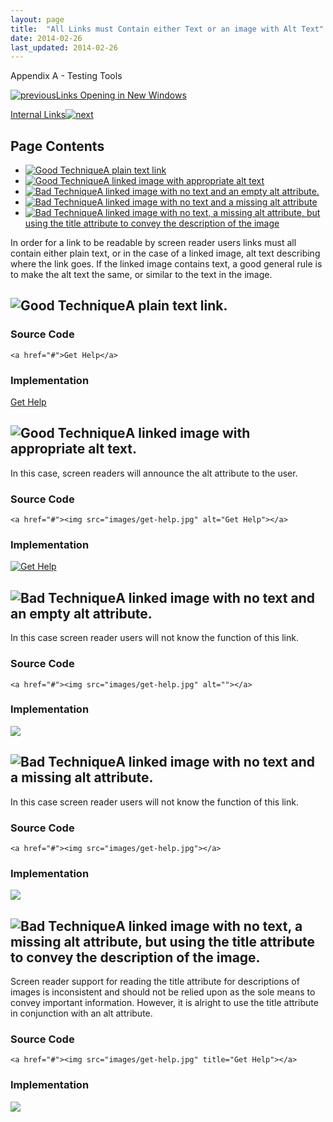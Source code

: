 ```yaml
---
layout: page
title:  "All Links must Contain either Text or an image with Alt Text"
date: 2014-02-26
last_updated: 2014-02-26
---
```


Appendix A - Testing Tools

[![previous](images/left-arrow.png)Links Opening in New Windows](http://accessibility.oit.ncsu.edu/training/accessibility-handbook/link-new-window.html)

[Internal Links![next](images/right-arrow.png)](http://accessibility.oit.ncsu.edu/training/accessibility-handbook/link-internal.html)

Page Contents
-------------

-   [![Good Technique](images/checkmark-small.png "Good Technique")A plain text link](#1)
-   [![Good Technique](images/checkmark-small.png "Good Technique")A linked image with appropriate alt text](#2)
-   [![Bad Technique](images/x-small.png "Bad Technique")A linked image with no text and an empty alt attribute.](#3)
-   [![Bad Technique](images/x-small.png "Bad Technique")A linked image with no text and a missing alt attribute](#4)
-   [![Bad Technique](images/x-small.png "Bad Technique")A linked image with no text, a missing alt attribute, but using the title attribute to convey the description of the image](#5)

In order for a link to be readable by screen reader users links must all contain either plain text, or in the case of a linked image, alt text describing where the link goes. If the linked image contains text, a good general rule is to make the alt text the same, or similar to the text in the image.

![Good Technique](images/checkmark-small.png "Good Technique")A plain text link.
--------------------------------------------------------------------------------

### Source Code

``` {.code}
<a href="#">Get Help</a>
```

### Implementation

[Get Help](#)

![Good Technique](images/checkmark-small.png "Good Technique")A linked image with appropriate alt text.
-------------------------------------------------------------------------------------------------------

In this case, screen readers will announce the alt attribute to the user.

### Source Code

``` {.code}
<a href="#"><img src="images/get-help.jpg" alt="Get Help"></a>
```

### Implementation

[![Get Help](images/get-help.jpg)](#)

![Bad Technique](images/x-small.png "Bad Technique")A linked image with no text and an empty alt attribute.
-----------------------------------------------------------------------------------------------------------

In this case screen reader users will not know the function of this link.

### Source Code

``` {.code}
<a href="#"><img src="images/get-help.jpg" alt=""></a>
```

### Implementation

[![](images/get-help.jpg)](#)

![Bad Technique](images/x-small.png "Bad Technique")A linked image with no text and a missing alt attribute.
------------------------------------------------------------------------------------------------------------

In this case screen reader users will not know the function of this link.

### Source Code

``` {.code}
<a href="#"><img src="images/get-help.jpg"></a>
```

### Implementation

[![](images/get-help.jpg)](#)

![Bad Technique](images/x-small.png "Bad Technique")A linked image with no text, a missing alt attribute, but using the title attribute to convey the description of the image.
-------------------------------------------------------------------------------------------------------------------------------------------------------------------------------

Screen reader support for reading the title attribute for descriptions of images is inconsistent and should not be relied upon as the sole means to convey important information. However, it is alright to use the title attribute in conjunction with an alt attribute.

### Source Code

``` {.code}
<a href="#"><img src="images/get-help.jpg" title="Get Help"></a>
```

### Implementation

[![](images/get-help.jpg)](# "Get Help")
